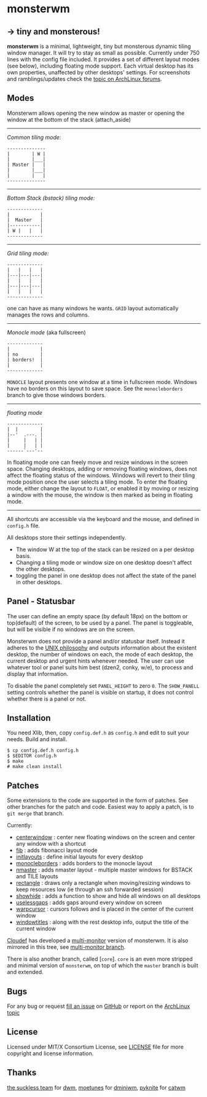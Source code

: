 monsterwm
=========

→ tiny and monsterous!
----------------------

**monsterwm** is a minimal, lightweight, tiny but monsterous dynamic tiling window manager.
It will try to stay as small as possible. Currently under 750 lines with the config file included.
It provides a set of different layout modes (see below), including floating mode support.
Each virtual desktop has its own properties, unaffected by other desktops' settings.
For screenshots and ramblings/updates check the [topic on ArchLinux forums][monsterwm].

  [monsterwm]: https://bbs.archlinux.org/viewtopic.php?id=132122


Modes
-----

Monsterwm allows opening the new window as master or
opening the window at the bottom of the stack (attach\_aside)

---

*Common tiling mode:*

    --------------
    |        | W |
    |        |___|
    | Master |   |
    |        |___|
    |        |   |
    --------------

---

*Bottom Stack (bstack) tiling mode:*

    -------------
    |           |
    |  Master   |
    |-----------|
    | W |   |   |
    -------------

---

 *Grid tiling mode:*

    -------------
    |   |   |   |
    |---|---|---|
    |   |   |   |
    |---|---|---|
    |   |   |   |
    -------------

one can have as many windows he wants.
`GRID` layout automatically manages the rows and columns.

---

 *Monocle mode* (aka fullscreen)

    -------------
    |           |
    | no        |
    | borders!  |
    |           |
    -------------

`MONOCLE` layout presents one window at a time in fullscreen mode.
Windows have no borders on this layout to save space.
See the `monocleborders` branch to give those windows borders.

---

 *floating mode*

    -------------
    |  |        |
    |--'  .---. |
    |     |   | |
    |     |   | |
    ------`---'--

 In floating mode one can freely move and resize windows in the screen space.
 Changing desktops, adding or removing floating windows, does not affect the
 floating status of the windows. Windows will revert to their tiling mode
 position once the user selects a tiling mode.
 To enter the floating mode, either change the layout to `FLOAT`, or
 enabled it by moving or resizing a window with the mouse, the window
 is then marked as being in floating mode.

---

All shortcuts are accessible via the keyboard and the mouse, and defined in `config.h` file.

All desktops store their settings independently.

 * The window W at the top of the stack can be resized on a per desktop basis.
 * Changing a tiling mode or window size on one desktop doesn't affect the other desktops.
 * toggling the panel in one desktop does not affect the state of the panel in other desktops.


Panel - Statusbar
-----------------

The user can define an empty space (by default 18px) on the bottom or top(default) of the
screen, to be used by a panel. The panel is toggleable, but will be visible if no windows
are on the screen.

Monsterwm does not provide a panel and/or statusbar itself. Instead it adheres
to the [UNIX philosophy][unix] and outputs information about the existent
desktop, the number of windows on each, the mode of each desktop, the current
desktop and urgent hints whenever needed. The user can use whatever tool or
panel suits him best (dzen2, conky, w/e), to process and display that information.

To disable the panel completely set `PANEL_HEIGHT` to zero `0`.
The `SHOW_PANELL` setting controls whether the panel is visible on startup,
it does not control whether there is a panel or not.

  [unix]: http://en.wikipedia.org/wiki/Unix_philosophy


Installation
------------

You need Xlib, then,
copy `config.def.h` as `config.h`
and edit to suit your needs.
Build and install.

    $ cp config.def.h config.h
    $ $EDITOR config.h
    $ make
    # make clean install


Patches
-------

Some extensions to the code are supported in the form of patches.
See other branches for the patch and code.
Easiest way to apply a patch, is to `git merge` that branch.

Currently:

 * [centerwindow]   : center new floating windows on the screen and  center any window with a shortcut
 * [fib]            : adds fibonacci layout mode
 * [initlayouts]    : define initial layouts for every desktop
 * [monocleborders] : adds borders to the monocle layout
 * [nmaster]        : adds nmaster layout - multiple master windows for BSTACK and TILE layouts
 * [rectangle]      : draws only a rectangle when moving/resizing windows to keep resources low (ie through an ssh forwarded session)
 * [showhide]       : adds a function to show and hide all windows on all desktops
 * [uselessgaps]    : adds gaps around every window on screen
 * [warpcursor]     : cursors follows and is placed in the center of the current window
 * [windowtitles]   : along with the rest desktop info, output the title of the current window

  [centerwindow]:   https://github.com/c00kiemon5ter/monsterwm/tree/centerwindow
  [fib]:            https://github.com/c00kiemon5ter/monsterwm/tree/fib
  [initlayouts]:    https://github.com/c00kiemon5ter/monsterwm/tree/initlayouts
  [monocleborders]: https://github.com/c00kiemon5ter/monsterwm/tree/monocleborders
  [nmaster]:        https://github.com/c00kiemon5ter/monsterwm/tree/nmaster
  [rectangle]:      https://github.com/c00kiemon5ter/monsterwm/tree/rectangle
  [showhide]:       https://github.com/c00kiemon5ter/monsterwm/tree/showhide
  [uselessgaps]:    https://github.com/c00kiemon5ter/monsterwm/tree/uselessgaps
  [warpcursor]:     https://github.com/c00kiemon5ter/monsterwm/tree/warpcursor
  [windowtitles]:   https://github.com/c00kiemon5ter/monsterwm/tree/windowtitles

[Cloudef] has developed a [multi-monitor] version of monsterwm.
It is also mirrored in this tree, see [multi-monitor branch][mm].

  [Cloudef]:        https://github.com/Cloudef
  [multi-monitor]:  https://github.com/Cloudef/monsterwm/tree/multi-monitor
  [mm]:             https://github.com/c00kiemon5ter/monsterwm/tree/multi-monitor

There is also another branch, called [`core`].
`core` is an even more stripped and minimal version of `monsterwm`,
on top of which the `master` branch is built and extended.

  [core]: https://github.com/c00kiemon5ter/monsterwm/tree/core

Bugs
----

For any bug or request [fill an issue][bug] on [GitHub][ghp] or report on the [ArchLinux topic][monsterwm]

  [bug]: https://github.com/c00kiemon5ter/monsterwm/issues
  [ghp]: https://github.com/c00kiemon5ter/monsterwm


License
-------

Licensed under MIT/X Consortium License, see [LICENSE][law] file for more copyright and license information.

  [law]: https://raw.github.com/c00kiemon5ter/monsterwm/master/LICENSE

Thanks
------

[the suckless team][skls] for [dwm][],
[moetunes][] for [dminiwm][],
[pyknite][] for [catwm][]

  [skls]: http://suckless.org/
  [dwm]:  http://dwm.suckless.org/
  [moetunes]: https://github.com/moetunes
  [dminiwm]:  https://bbs.archlinux.org/viewtopic.php?id=126463
  [pyknite]: https://github.com/pyknite
  [catwm]:   https://github.com/pyknite/catwm

